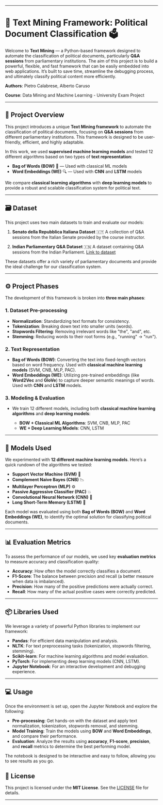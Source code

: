 
---
# 🚀 **Text Mining Framework: Political Document Classification** 🗳️

Welcome to **Text Mining** — a Python-based framework designed to automate the classification of political documents, particularly **Q\&A sessions** from parliamentary institutions. The aim of this project is to build a powerful, flexible, and fast framework that can be easily embedded into web applications. It’s built to save time, streamline the debugging process, and ultimately classify political content more efficiently.

**Authors**: Pietro Calabrese, Alberto Caruso

**Course**: Data Mining and Machine Learning - University Exam Project

---


## 📜 **Project Overview**

This project introduces a unique **Text Mining framework** to automate the classification of political documents, focusing on **Q\&A sessions** from different parliamentary institutions. This framework is designed to be user-friendly, efficient, and highly adaptable.

In this work, we used **supervised machine learning models** and tested 12 different algorithms based on two types of **text representation**:

* **Bag of Words (BOW)** 🧠 — Used with classical ML models
* **Word Embeddings (WE)** 🔍 — Used with **CNN** and **LSTM** models

We compare **classical learning algorithms** with **deep learning models** to provide a robust and scalable classification system for political text.

---

## 🗃️ **Dataset**

This project uses two main datasets to train and evaluate our models:

1. **Senato della Repubblica Italiana Dataset** 🇮🇹
   A collection of Q\&A sessions from the Italian Senate provided by the course instructor.

2. **Indian Parliamentary Q\&A Dataset** 🇮🇳
   A dataset containing Q\&A sessions from the Indian Parliament. [Link to dataset](https://www.kaggle.com/datasets/rajanand/rajyasabha)

These datasets offer a rich variety of parliamentary documents and provide the ideal challenge for our classification system.

---

## ⚙️ **Project Phases**

The development of this framework is broken into **three main phases**:

### 1. **Dataset Pre-processing**

* **Normalization**: Standardizing text formats for consistency.
* **Tokenization**: Breaking down text into smaller units (words).
* **Stopwords Filtering**: Removing irrelevant words like "the", "and", etc.
* **Stemming**: Reducing words to their root forms (e.g., "running" → "run").

### 2. **Text Representation**

* **Bag of Words (BOW)**: Converting the text into fixed-length vectors based on word frequency. Used with **classical machine learning models** (SVM, CNB, MLP, PAC).
* **Word Embeddings (WE)**: Utilizing pre-trained embeddings (like **Word2Vec** and **GloVe**) to capture deeper semantic meanings of words. Used with **CNN** and **LSTM** models.

### 3. **Modeling & Evaluation**

* We train 12 different models, including both **classical machine learning algorithms** and **deep learning models**:

  * **BOW + Classical ML Algorithms**: SVM, CNB, MLP, PAC
  * **WE + Deep Learning Models**: CNN, LSTM

---

## 🧠 **Models Used**

We experimented with **12 different machine learning models**. Here’s a quick rundown of the algorithms we tested:

* **Support Vector Machine (SVM)** 🧳
* **Complement Naive Bayes (CNB)** 📉
* **Multilayer Perceptron (MLP)** ⚙️
* **Passive Aggressive Classifier (PAC)** 💥
* **Convolutional Neural Network (CNN)** 🧠
* **Long Short-Term Memory (LSTM)** 📡

Each model was evaluated using both **Bag of Words (BOW)** and **Word Embeddings (WE)**, to identify the optimal solution for classifying political documents.

---

## 📊 **Evaluation Metrics**

To assess the performance of our models, we used key **evaluation metrics** to measure accuracy and classification quality:

* **Accuracy**: How often the model correctly classifies a document.
* **F1-Score**: The balance between precision and recall (a better measure when data is imbalanced).
* **Precision**: How many of the positive predictions were actually correct.
* **Recall**: How many of the actual positive cases were correctly predicted.

---

## 📦 **Libraries Used**

We leverage a variety of powerful Python libraries to implement our framework:

* **Pandas**: For efficient data manipulation and analysis.
* **NLTK**: For text preprocessing tasks (tokenization, stopwords filtering, stemming).
* **Scikit-learn**: For machine learning algorithms and model evaluation.
* **PyTorch**: For implementing deep learning models (CNN, LSTM).
* **Jupyter Notebook**: For an interactive development and debugging experience.
  
---

## 💻 **Usage**

Once the environment is set up, open the Jupyter Notebook and explore the following:

* **Pre-processing**: Get hands-on with the dataset and apply text normalization, tokenization, stopwords removal, and stemming.
* **Model Training**: Train the models using **BOW** and **Word Embeddings**, and compare their performance.
* **Evaluation**: Analyze the results using **accuracy**, **F1-score**, **precision**, and **recall** metrics to determine the best performing model.

The notebook is designed to be interactive and easy to follow, allowing you to see results as you go.


## 📝 **License**

This project is licensed under the **MIT License**. See the [LICENSE](LICENSE) file for details.

---
